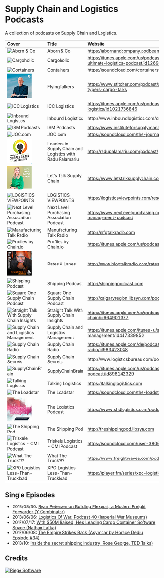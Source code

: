 # Supply Chain and Logistics Podcasts

A collection of podcasts on Supply Chain and Logistics.

| Cover | Title | Website |
| :--- |:---| :--- |
| ![Aborn & Co](cover/aborn-and-co.png) | Aborn & Co | https://abornandcompany.podbean.com |
| ![Cargoholic](cover/cargoholic.png) | Cargoholic | https://itunes.apple.com/us/podcast/cargoholic-the-ultimate-logistics-podcast/id1269441609 |
| ![Containers](cover/containers.png) | Containers | https://soundcloud.com/containersfmg |
| ![FlyingTalkers ](cover/flyingtalkers.png) | FlyingTalkers  | https://www.stitcher.com/podcast/anchor-podcasts/flying-typers-cargo-talks |
| ![ICC Logistics](cover/icc-logistics.png) | ICC Logistics | https://itunes.apple.com/us/podcast/icc-logistics/id1021736846 |
| ![Inbound Logistics](cover/inbound-logistics.png) | Inbound Logistics | http://www.inboundlogistics.com/cms/podcast |
| ![ISM Podcasts](cover/ism-podcasts.png) | ISM Podcasts | https://www.instituteforsupplymanagement.org/Podcasts |
| ![JOC.com ](cover/joc.png) | JOC.com  | https://soundcloud.com/the-journal-of-commerce |
| ![Leaders in Supply Chain and Logistics with Radu Palamariu](cover/leaders-in-supply-chain-and-logistics.png) | Leaders in Supply Chain and Logistics with Radu Palamariu | http://radupalamariu.com/podcast/ |
| ![Let‘s Talk Supply Chain](cover/lets-talk-supplychain.png) | Let‘s Talk Supply Chain | https://www.letstalksupplychain.com |
| ![LOGISTICS VIEWPOINTS](cover/logistics-viewpoints.png) | LOGISTICS VIEWPOINTS | https://logisticsviewpoints.com/resources/webcasts/ |
| ![Next Level Purchasing Association Podcast](cover/next-level-purchasing-association-podcast.png) | Next Level Purchasing Association Podcast | https://www.nextlevelpurchasing.com/supply-management-podcast |
| ![Manufacturing Talk Radio](cover/manufacturing-talk-radio.png) | Manufacturing Talk Radio | http://mfgtalkradio.com |
| ![Profiles by Chain.io](cover/profiles.png) | Profiles by Chain.io | https://itunes.apple.com/us/podcast/profiles/id1440600547 |
| ![Rates & Lanes](cover/rates-and-lanes.png) | Rates & Lanes | http://www.blogtalkradio.com/rates |
| ![Shipping Podcast](cover/shipping-podcast.png) | Shipping Podcast | http://shippingpodcast.com |
| ![Square One Supply Chain Podcast](cover/square-one-supply-chain-podcast.png) | Square One Supply Chain Podcast | http://calgaryregion.libsyn.com/podcast |
| ![Straight Talk With Supply Chain Insights](cover/straight-talk-with-supply-chain-insights.png) | Straight Talk With Supply Chain Insights | https://itunes.apple.com/us/podcast/straight-talk-supply-chain/id664901377 |
| ![Supply Chain and Logistics Management](cover/supply-chain-and-logistics-management.png) | Supply Chain and Logistics Management | https://itunes.apple.com/itunes-u/supply-chain-logistics-management/id447339850 |
| ![Supply Chain Radio](cover/supply-chain-radio.png) | Supply Chain Radio | https://itunes.apple.com/de/podcast/supply-chain-radio/id983423048 |
| ![Supply Chain Secrets](cover/supply-chain-secrets.png) | Supply Chain Secrets | http://www.logisticsbureau.com/podcasts/ |
| ![SupplyChainBrain](cover/supplychainbrain.png) | SupplyChainBrain | https://itunes.apple.com/us/podcast/the-supplychainbrain-podcast/id898142329 |
| ![Talking Logistics](cover/talking-logistics.png) | Talking Logistics | https://talkinglogistics.com |
| ![The Loadstar](cover/the-loadstar.png) | The Loadstar | https://soundcloud.com/the-loadstar |
| ![The Logistics Podcast](cover/the-logistics-podcast.png) | The Logistics Podcast | https://www.shdlogistics.com/podcast |
| ![The Shipping Pod](cover/the-shipping-pod.png) | The Shipping Pod | http://theshippingpod.libsyn.com |
| ![Triskele Logistics - CMI Podcast](cover/triskele-logistics.png) | Triskele Logistics - CMI Podcast | https://soundcloud.com/user-380624060 |
| ![What The Truck?!?](cover/what-the-truck.png) | What The Truck?!? | https://www.freightwaves.com/podcasts |
| ![XPO Logistics Less-Than-Truckload](cover/xpo-logistics.png) | XPO Logistics Less-Than-Truckload | https://player.fm/series/xpo-logistics-less-than-truckload |

## Single Episodes
* 2018/08/30: [Ryan Petersen on Building Flexport, a Modern Freight Forwarder (Y Combinator)](https://blog.ycombinator.com/ryan-petersen-on-building-flexport-a-modern-freight-forwarder/)
* 2018/06/06: [Logistics Of War, Podcast 40 (Imperial War Museums)](http://www.iwm.org.uk/history/podcasts/voices-of-the-first-world-war/podcast-40-logistics-of-war)
* 2017/07/17: [With $50M Raised, He’s Leading Cargo Container Software Space (Nathan Latka)](http://nathanlatka.com/thetop733)  
* 2017/06/08: [The Empire Strikes Back (Asymcar by Horace Dediu, Epsiode #34)](http://5by5.tv/asymcar/34)  
* 2013/10: [Inside the secret shipping industry (Rose George, TED Talks)](https://www.ted.com/talks/rose_george_inside_the_secret_shipping_industry)  

## Credits

<a href="https://www.riege.com" title="Riege Software"><img src="riege-software.png" width="200" height="46" alt="Riege Software"></a>